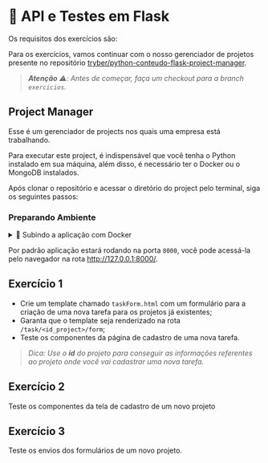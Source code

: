 # :pencil: API e Testes em Flask



Os requisitos dos exercícios são:

Para os exercícios, vamos continuar com o nosso gerenciador de projetos presente no repositório [tryber/python-conteudo-flask-project-manager](https://github.com/tryber/python-conteudo-flask-project-manager).

> _**Atenção** ⚠️: Antes de começar, faça um checkout para a branch `exercicios`._

## Project Manager

Esse é um gerenciador de projects nos quais uma empresa está trabalhando.

Para executar este project, é indispensável que você tenha o Python instalado em sua máquina, além disso, é necessário ter o Docker ou o MongoDB instalados.

Após clonar o repositório e acessar o diretório do project pelo terminal, siga os seguintes passos:

### Preparando Ambiente

<details>

<summary>🐳 Subindo a aplicação com Docker</summary>

**[1]** Suba os containers
> `docker-compose up -d`

**[2]** Popule o banco
> `docker exec -it mongo_db bash`
> `cd ./seeders`
> `mongoimport --jsonArray --db db_project --collection projects --file project.json`
> `exit`

</details>

Por padrão aplicação estará rodando na porta `8000`, você pode acessá-la pelo navegador na rota <http://127.0.0.1:8000/>.

## Exercício 1

- Crie um template chamado `taskForm.html` com um formulário para a criação de uma nova tarefa para os projetos já existentes;
- Garanta que o template seja renderizado na rota `/task/<id_project>/form`;
- Teste os componentes da página de cadastro de uma nova tarefa.

> _Dica: Use o **id** do projeto para conseguir as informações referentes ao projeto onde você vai cadastrar uma nova tarefa._

## Exercício 2

Teste os componentes da tela de cadastro de um novo projeto

## Exercício 3

Teste os envios dos formulários de um novo projeto.
